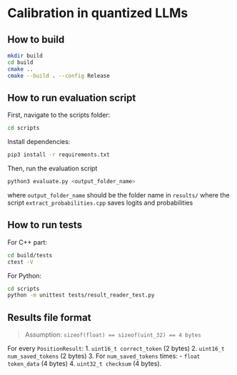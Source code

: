 # Calibration in quantized LLMs

## How to build
```bash
mkdir build
cd build
cmake ..
cmake --build . --config Release
```

## How to run evaluation script

First, navigate to the scripts folder:
```bash
cd scripts
```

Install dependencies:
```bash
pip3 install -r requirements.txt
``` 

Then, run the evaluation script
```bash
python3 evaluate.py <output_folder_name>
```

where `output_folder_name` should be the folder name in `results/` where the script `extract_probabilities.cpp` saves logits and probabilities



## How to run tests
For C++ part:
```bash
cd build/tests
ctest -V
```

For Python:
```bash
cd scripts
python -m unittest tests/result_reader_test.py
```

## Results file format
> Assumption: `sizeof(float) == sizeof(uint_32) == 4 bytes`

For every `PositionResult`:
    1. `uint16_t correct_token` (2 bytes) 
    2. `uint16_t num_saved_tokens` (2 bytes)
    3. For `num_saved_tokens` times: 
        - `float token_data` (4 bytes)
    4. `uint32_t checksum` (4 bytes).